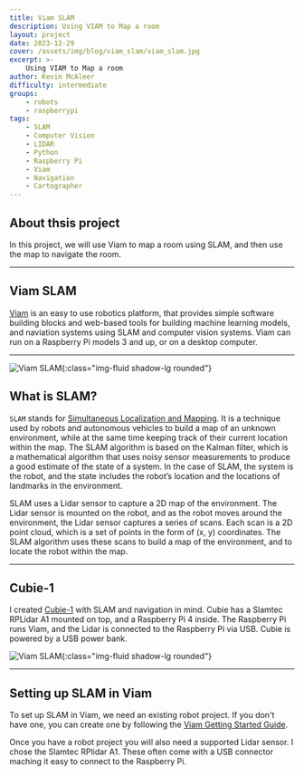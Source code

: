 ```yaml
---
title: Viam SLAM
description: Using VIAM to Map a room
layout: project
date: 2023-12-29
cover: /assets/img/blog/viam_slam/viam_slam.jpg
excerpt: >-
    Using VIAM to Map a room
author: Kevin McAleer
difficulty: intermediate
groups:
    - robots
    - raspberrypi
tags:
    - SLAM
    - Computer Vision
    - LIDAR
    - Python
    - Raspberry Pi
    - Viam
    - Navigation
    - Cartographer
---
```


## About thsis project

In this project, we will use Viam to map a room using SLAM, and then use the map to navigate the room.

---

## Viam SLAM

[Viam](https://www.viam.com) is an easy to use robotics platform, that provides simple software building blocks and web-based tools for building machine learning models, and naviation systems using SLAM and computer vision systems. Viam can run on a Raspberry Pi models 3 and up, or on a desktop computer.

---

![Viam SLAM](/assets/img/blog/viam_slam/slam.png){:class="img-fluid shadow-lg rounded"}

## What is SLAM?

`SLAM` stands for [Simultaneous Localization and Mapping](/resources/glossary#slam). It is a technique used by robots and autonomous vehicles to build a map of an unknown environment, while at the same time keeping track of their current location within the map. The SLAM algorithm is based on the Kalman filter, which is a mathematical algorithm that uses noisy sensor measurements to produce a good estimate of the state of a system. In the case of SLAM, the system is the robot, and the state includes the robot’s location and the locations of landmarks in the environment.

SLAM uses a Lidar sensor to capture a 2D map of the environment. The Lidar sensor is mounted on the robot, and as the robot moves around the environment, the Lidar sensor captures a series of scans. Each scan is a 2D point cloud, which is a set of points in the form of (x, y) coordinates. The SLAM algorithm uses these scans to build a map of the environment, and to locate the robot within the map.

---

## Cubie-1

I created [Cubie-1](/cubie-1) with SLAM and navigation in mind. Cubie has a Slamtec RPLidar A1 mounted on top, and a Raspberry Pi 4 inside. The Raspberry Pi runs Viam, and the Lidar is connected to the Raspberry Pi via USB. Cubie is powered by a USB power bank.

![Viam SLAM](/assets/img/blog/viam_slam/cubie.jpg){:class="img-fluid shadow-lg rounded"}

---

## Setting up SLAM in Viam

To set up SLAM in Viam, we need an existing robot project. If you don't have one, you can create one by following the [Viam Getting Started Guide](https://docs.viam.com/getting-started/).

Once you have a robot project you will also need a supported Lidar sensor. I chose the Slamtec RPlidar A1. These often come with a USB connector maching it easy to connect to the Raspberry Pi.